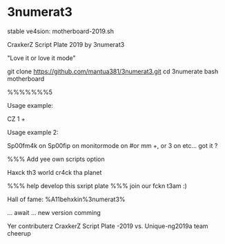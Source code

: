 # 3numerat3

stable ve4sion: motherboard-2019.sh

CraxkerZ Script Plate 2019 by 3numerat3

"Love it or love it mode"


git clone https://github.com/mantua381/3numerat3.git
cd 3numerate
bash motherboard



%%%%%%%5



Usage example: 

CZ 1 +

Usage example 2:

Sp00fm4k on
Sp00fip on
monitormode on #or mm +, or 3 on etc... got it ?

%%% Add yee own scripts option

Haxck th3 world cr4ck tha planet

%%% help develop this sxript plate
%%% join our fckn t3am :)

Hall of fame:
%A11behxkin%3numerat3%


... await ... new version comming


Yer contributerz CraxkerZ Script Plate -2019 vs. Unique-ng2019a team cheerup
